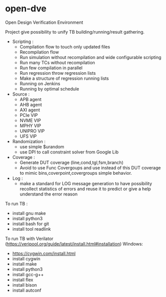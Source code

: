 # open-dve
Open Design Verification Environment

Project give possibility to unify TB building/running/result gathering. 
- Scripting : 
    - Compilation flow to touch only updated files
    - Recompilation flow
    - Run simulation without recompilation and wide configurable scripting
    - Run many TCs without recompilation 
    - Run few compilation in parallel 
    - Run regression throw regression lists
    - Make a structure of regression running lists
    - Running on Jenkins 
    - Running by optimal schedule
- Source :
    - APB agent
    - AHB agent
    - AXI agent
    - PCIe VIP
    - NVME VIP
    - MPHY VIP 
    - UNIPRO VIP
    - UFS VIP
- Randomization :
    - use simple $urandom 
    - use DPI to call constraint solver from Google Lib 
- Coverage :    
    - Generate DUT coverage (line,cond,tgl,fsm,branch) 
    - Avoid to use Func Covergoups and use instead of this DUT coverage to mimic bins,coverpoint,covergroups simple behavior.
- Log :
    - make a standard for LOG message generation to have possibility recollect statistics of errors and reuse it to predict or give a help understand the error reason


To run TB : 
- install gnu make 
- install python3
- install bash for git
- install tool readlink

To run TB with Verilator 
(https://veripool.org/guide/latest/install.html#installation)
Windows:
- https://cygwin.com/install.html
- install cygwin 
- install make 
- install python3 
- install gcc-g++
- install flex
- install bison
- install autconf